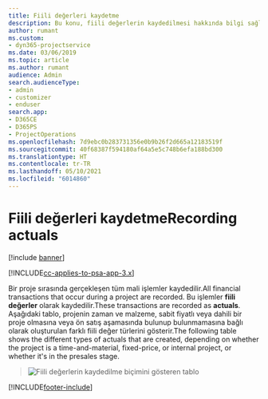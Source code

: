 ```yaml
---
title: Fiili değerleri kaydetme
description: Bu konu, fiili değerlerin kaydedilmesi hakkında bilgi sağlar.
author: rumant
ms.custom:
- dyn365-projectservice
ms.date: 03/06/2019
ms.topic: article
ms.author: rumant
audience: Admin
search.audienceType:
- admin
- customizer
- enduser
search.app:
- D365CE
- D365PS
- ProjectOperations
ms.openlocfilehash: 7d9ebc0b283731356e0b9b26f2d665a12183519f
ms.sourcegitcommit: 40f68387f594180af64a5e5c748b6efa188bd300
ms.translationtype: HT
ms.contentlocale: tr-TR
ms.lasthandoff: 05/10/2021
ms.locfileid: "6014860"
---
```

# <a name="recording-actuals"></a><span data-ttu-id="9750b-103">Fiili değerleri kaydetme</span><span class="sxs-lookup"><span data-stu-id="9750b-103">Recording actuals</span></span> 

[!include [banner](../includes/psa-now-project-operations.md)]

[!INCLUDE[cc-applies-to-psa-app-3.x](../includes/cc-applies-to-psa-app-3x.md)]

<span data-ttu-id="9750b-104">Bir proje sırasında gerçekleşen tüm mali işlemler kaydedilir.</span><span class="sxs-lookup"><span data-stu-id="9750b-104">All financial transactions that occur during a project are recorded.</span></span> <span data-ttu-id="9750b-105">Bu işlemler **fiili değerler** olarak kaydedilir.</span><span class="sxs-lookup"><span data-stu-id="9750b-105">These transactions are recorded as **actuals**.</span></span> <span data-ttu-id="9750b-106">Aşağıdaki tablo, projenin zaman ve malzeme, sabit fiyatlı veya dahili bir proje olmasına veya ön satış aşamasında bulunup bulunmamasına bağlı olarak oluşturulan farklı fiili değer türlerini gösterir.</span><span class="sxs-lookup"><span data-stu-id="9750b-106">The following table shows the different types of actuals that are created, depending on whether the project is a time-and-material, fixed-price, or internal project, or whether it's in the presales stage.</span></span>

> ![Fiili değerlerin kaydedilme biçimini gösteren tablo](media/advanced-table2.png)


[!INCLUDE[footer-include](../includes/footer-banner.md)]